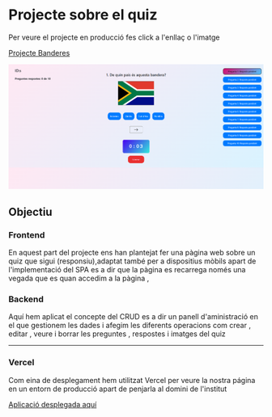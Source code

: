 <h1> Projecte sobre el quiz </h1>

<p>Per veure el projecte en producció fes click a l'enllaç o l'imatge</p>

<a href="http://a24alvsalalvpr0.daw.inspedralbes.cat/src/" target="_blank">Projecte Banderes</a>

<a href="http://a24alvsalalvpr0.daw.inspedralbes.cat/src/" target="_blank">
  <img src="image/pro.png" alt="Captura de la app">
</a>
<h2>Objectiu</h2>



<h3> Frontend</h3>
<p>En aquest part del projecte ens han plantejat fer una pàgina web sobre un quiz que sigui (responsiu),adaptat també per a dispositius mòbils apart de l'implementació del SPA es a dir que la pàgina es recarrega només una vegada que es quan accedim a la pàgina ,</p> 

<h3> Backend</h3>
<p>Aquí hem aplicat el concepte del CRUD es a dir un panell d'aministració en el que gestionem les dades i afegim les diferents operacions com crear , editar , veure i borrar les preguntes , respostes i imatges del quiz </p> 
<hr>
<h3> Vercel </h3>
<p>Com eina de desplegament hem utilitzat Vercel per veure la nostra página en un entorn de producció apart de penjarla al domini de l'institut </p>

<a href="https://pr0-eight.vercel.app">Aplicació desplegada aquí</a>

